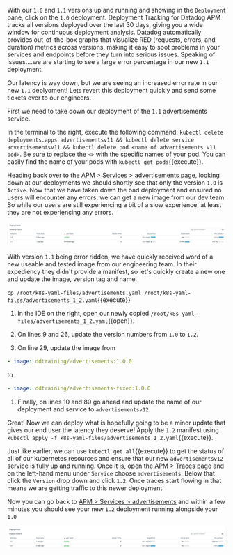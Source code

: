 With our `1.0` and `1.1` versions up and running and showing in the `Deployment` pane, click on the `1.0` deployment. Deployment Tracking for Datadog APM tracks all versions deployed over the last 30 days, giving you a wide window for continuous deployment analysis. Datadog automatically provides out-of-the-box graphs that visualize RED (requests, errors, and duration) metrics across versions, making it easy to spot problems in your services and endpoints before they turn into serious issues. Speaking of issues....we are starting to see a large error percentage in our new `1.1` deployment.

Our latency is way down, but we are seeing an increased error rate in our new `1.1` deplyoment! Lets revert this deployment quickly and send some tickets over to our engineers.

First we need to take down our deployment of the `1.1` advertisements service.

In the terminal to the right, execute the following command: `kubectl delete deployments.apps advertisementsv11 && kubectl delete service advertisementsv11 && kubectl delete pod <name of advertisements v11 pod>`. Be sure to replace the `<>` with the specific names of your pod. You can easily find the name of your pods with `kubectl get pods`{{execute}}.

Heading back over to the <a href=https://app.datadoghq.com/apm/service/advertisements>APM > Services > advertisements</a> page, looking down at our deployments we should shortly see that only the version `1.0` is `Active`. Now that we have taken down the bad deployment and ensured no users will encounter any errors, we can get a new image from our dev team. So while our users are still experiencing a bit of a slow experience, at least they are not experiencing any errors.

![1.0 Only Active](./assets/one_active_deploy.png)

With version `1.1` being error ridden, we have quickly received word of a new useable and tested image from our engineering team. In their expediency they didn't provide a manifest, so let's quickly create a new one and update the image, version tag and name.

`cp /root/k8s-yaml-files/advertisements.yaml /root/k8s-yaml-files/advertisements_1_2.yaml`{{execute}}

1. In the IDE on the right, open our newly copied `/root/k8s-yaml-files/advertisements_1_2.yaml`{{open}}.

1. On lines 9 and 26, update the version numbers from `1.0` to `1.2`. 

1. On line 29, update the image from

```yaml
- image: ddtraining/advertisements:1.0.0
```
 
to

```yaml
- image: ddtraining/advertisements-fixed:1.0.0
```

1. Finally, on lines 10 and 80 go ahead and update the name of our deployment and service to `advertisementsv12`.

Great! Now we can deploy what is hopefully going to be a minor update that gives our end user the latency they deserve! Apply the `1.2` manifest using `kubectl apply -f k8s-yaml-files/advertisements_1_2.yaml`{{execute}}. 

Just like earlier, we can use `kubectl get all`{{execute}} to get the status of all of our kubernetes resources and ensure that our new `advertisementsv12` service is fully up and running. Once it is, open the <a href=https://app.datadoghq.com/apm/traces>APM > Traces</a> page and on the left-hand menu under `Service` choose `advertisements`. Below that click the `Version` drop down and click `1.2`. Once traces start flowing in that means we are getting traffic to this newer deployment. 

Now you can go back to <a href=https://app.datadoghq.com/apm/service/advertisements>APM > Services > advertisements</a> and within a few minutes you should see your new `1.2` deployment running alongside your `1.0`

![1.0 and 1.2 Deployment](./assets/deployments_old_newer.png)


